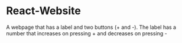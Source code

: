 # React-Website
A webpage that has a label and two buttons (+ and -). The label has a number that increases on pressing + and decreases on pressing -
